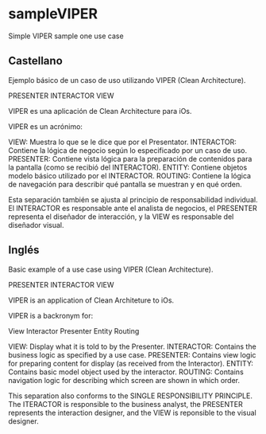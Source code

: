 # sampleVIPER
Simple VIPER sample one use case

Castellano 
---------------------------------------------------------------

Ejemplo básico de un caso de uso utilizando VIPER (Clean Architecture).

PRESENTER
INTERACTOR
VIEW

VIPER es una aplicación de Clean Architecture para iOs.

VIPER es un acrónimo:

VIEW: Muestra lo que se le dice que por el Presentator.
INTERACTOR: Contiene la lógica de negocio según lo especificado por un caso de uso.
PRESENTER: Contiene vista lógica para la preparación de contenidos para la pantalla (como se recibió del INTERACTOR).
ENTITY: Contiene objetos modelo básico utilizado por el INTERACTOR.
ROUTING: Contiene la lógica de navegación para describir qué pantalla se muestran y en qué orden.

Esta separación también se ajusta al principio de responsabilidad individual.
El INTERACTOR es responsable ante el analista de negocios, el PRESENTER representa el diseñador de interacción, y la VIEW es responsable del diseñador visual.




Inglés
---------------------------------------------------------------
Basic example of a use case using VIPER (Clean Architecture).

PRESENTER
INTERACTOR
VIEW

VIPER is an application of Clean Architeture to iOs.

VIPER is a backronym for:

View
Interactor
Presenter
Entity
Routing 

VIEW: Display what it is told to by the Presenter.
INTERACTOR: Contains the business logic as specified by a use case.
PRESENTER: Contains view logic for preparing content for display  (as received from the Interactor).
ENTITY: Contains basic model object used by the interactor.
ROUTING: Contains navigation logic for describing which screen are shown in which order.


This separation also conforms to the SINGLE RESPONSIBILITY PRINCIPLE. 
The ITERACTOR is responsible to the business analyst, the PRESENTER represents the interaction designer, and the VIEW is reponsible to the visual designer.


